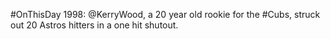 #OnThisDay 1998: @KerryWood, a 20 year old rookie for the #Cubs, struck out 20 Astros hitters in a one hit shutout.